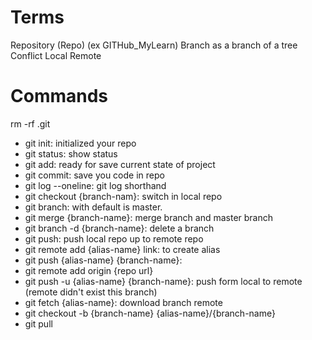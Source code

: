 # Terms

Repository (Repo) (ex GITHub_MyLearn)
Branch as a branch of a tree
Conflict
Local
Remote

# Commands

rm -rf .git

-   git init: initialized your repo
-   git status: show status
-   git add: ready for save current state of project
-   git commit: save you code in repo
-   git log --oneline: git log shorthand
-   git checkout {branch-nam}: switch in local repo
-   git branch: with default is master.
-   git merge {branch-name}: merge branch and master branch
-   git branch -d {branch-name}: delete a branch
-   git push: push local repo up to remote repo
-   git remote add {alias-name} link: to create alias
-   git push {alias-name} {branch-name}:
-   git remote add origin {repo url}
-   git push -u {alias-name} {branch-name}: push form local to remote (remote didn't exist this branch)
-   git fetch {alias-name}: download branch remote
-   git checkout -b {branch-name} {alias-name}/{branch-name}
-   git pull
